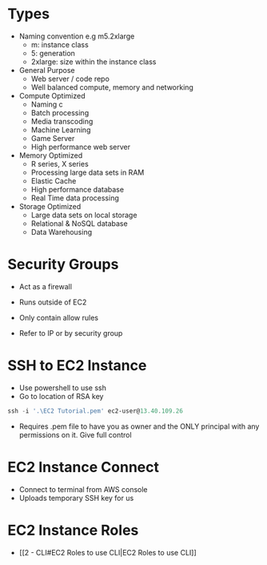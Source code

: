 # Types

- Naming convention e.g m5.2xlarge
	- m: instance class
	- 5: generation
	- 2xlarge: size within the instance class
- General Purpose
	- Web server / code repo
	- Well balanced compute, memory and networking
- Compute Optimized
	- Naming c
	- Batch processing
	- Media transcoding
	- Machine Learning
	- Game Server
	- High performance web server
- Memory Optimized
	- R series, X series
	- Processing large data sets in RAM
	- Elastic Cache
	- High performance database
	- Real Time data processing
- Storage Optimized
	- Large data sets on local storage
	- Relational & NoSQL database
	- Data Warehousing

# Security Groups

- Act as a firewall
- Runs outside of EC2

- Only contain allow rules
- Refer to IP or by security group

# SSH to EC2 Instance

- Use powershell to use ssh
- Go to location of RSA key

```powershell
ssh -i '.\EC2 Tutorial.pem' ec2-user@13.40.109.26
```

- Requires .pem file to have you as owner and the ONLY principal with any permissions on it. Give full control

# EC2 Instance Connect

- Connect to terminal from AWS console
- Uploads temporary SSH key for us

# EC2 Instance Roles

- [[2 - CLI#EC2 Roles to use CLI|EC2 Roles to use CLI]]
